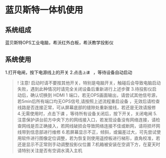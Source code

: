 #  蓝贝斯特一体机使用
##  系统组成
蓝贝斯特OPS工业电脑，希沃红外白板，希沃教学投影仪
##  系统使用
1.打开电闸，按下电源线上的开关
2.点击`上课 ` ，等待设备自动启动
>! 注意! 启动时请不要按其他开关，特别是电脑开关，触碰后会导致电脑启动失败，遇到此种情况时请完全关闭设备后重新进行上述步骤
3.待投影仪启动后，确认切换到 HDMI 1 端口，若无OPS画面输出，请尝试其他信号源，若5min后所有端口均无OPS信号,请按照上述流程重启设备 ，无效后请检查线路是否连接正常，可从屏幕底部的缝隙处重新接线，若还是无效请报修
4.无需使用时，点击下课 ，等待所有设备关闭后，按下开关，关闭电闸
5.注意保护讲台前方中央下方的网线接入口，若发现设备没有网络连接，请检查网线是否正确接入，若网线破损会导致网络连接不佳或断网，请将损坏网线带到信息部进行维修
6.若屏幕显示不正，倾斜，或偏差过大，可先尝试使用软件进行图像定位调整，若为恢复则使用遥控板进行梯形，直角校准，若还是显示不正常则手动调整投影仪位置
7.机箱被安装在空调下方，在夏天时请特别关注是否有空调水滴入主机